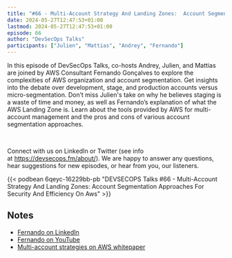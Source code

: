 ```yaml
---
title: "#66 - Multi-Account Strategy And Landing Zones:  Account Segmentation Approaches For Security And Efficiency On AWS"
date: 2024-05-27T12:47:53+01:00
lastmod: 2024-05-27T12:47:53+01:00
episode: 66
author: "DevSecOps Talks"
participants: ["Julien", "Mattias", "Andrey", "Fernando"]
---
```


In this episode of DevSecOps Talks, co-hosts Andrey, Julien, and Mattias are joined by AWS Consultant Fernando Gonçalves to explore the complexities of AWS organization and account segmentation. Get insights into the debate over development, stage, and production accounts versus micro-segmentation. Don’t miss Julien's take on why he believes staging is a waste of time and money, as well as Fernando’s explanation of what the AWS Landing Zone is. Learn about the tools provided by AWS for multi-account management and the pros and cons of various account segmentation approaches.<p>&nbsp;</p><p>Connect with us on LinkedIn or Twitter (see info at https://devsecops.fm/about/). We are happy to answer any questions, hear suggestions for new episodes, or hear from you, our listeners.</p>

<!--more-->

<!-- Player -->

 {{<  podbean 6qeyc-16229bb-pb "DEVSECOPS Talks #66 - Multi-Account Strategy And Landing Zones:  Account Segmentation Approaches For Security And Efficiency On Aws"  >}} 

## Notes

* [Fernando on LinkedIn](https://www.linkedin.com/in/fernandogoncalves-me/)
* [Fernando on YouTube](https://www.youtube.com/c/CloudnaPr%C3%A1tica)
* [Multi-account strategies on AWS whitepaper](https://docs.aws.amazon.com/whitepapers/latest/organizing-your-aws-environment/organizing-your-aws-environment.html)